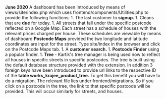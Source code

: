 **June 2020**
A dashboard has been introduced by means of views/site/index.php which uses frontend/components/Utilities.php to provide the following functions:
    1. The last customer to **signup.**
    1. Cleans that are **due** for today.
    1. All streets that fall under the specific postcode reflected on a Google Map. Each street has a schedule of houses with the relevant prices charged per house. 
       These schedules are viewable by means of dashboard **Postcode Maps** provided the two longitude and latitude coordinates are input 
       for the street. Type site/index in the browser and click on the Postcode Maps tab.
    1. A **customer search.**
    1. **Postcode Finder** using a popular finder.
    1. **Tree** - Kartik's tree manager is being used now to reflect all houses in specific streets in specific postcodes. The tree is built using 
    the default database structure provided with the extension. In addition 3 foreign keys have been introduced to provide url links to the respective 
    ID of the **table works_krajee_product_tree.** To get this benefit you will have to do a migration. The relevant file lies under frontend/migrations. 
    So if you click on a postcode in the tree, the link to that specific postcode will be provided. This will occur similarly for streets, and houses.
    
  

